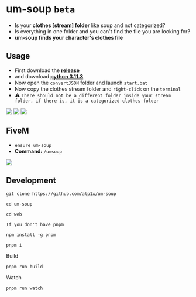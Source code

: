 # um-soup `beta`
* Is your **clothes [stream] folder** like soup and not categorized?
* Is everything in one folder and you can't find the file you are looking for?
* **um-soup finds your character's clothes file**


## Usage
* First download the **[release](https://github.com/alp1x/um-soup/releases/tag/beta)**
* and download **[python 3.11.3](https://www.python.org/downloads/release/python-3113/)**
* Now open the `convertJSON` folder and launch `start.bat`
* Now copy the clothes stream folder and `right-click` on the `terminal`
* ⚠️ `There should not be a different folder inside your stream folder, if there is, it is a categorized clothes folder`

![](https://cdn.discordapp.com/attachments/1016069609897595011/1100778708320665691/image.png)
![](https://cdn.discordapp.com/attachments/1016069609897595011/1100778203129319455/image.png)
![](https://cdn.discordapp.com/attachments/1016069609897595011/1100778927066194011/image.png)

## FiveM
* `ensure um-soup`
* **Command:** `/umsoup`

![](https://cdn.discordapp.com/attachments/1016069609897595011/1100776123811495966/image.png)


## Development
```
git clone https://github.com/alp1x/um-soup
```

```
cd um-soup
```

```
cd web
```

`If you don't have pnpm`
```
npm install -g pnpm
```

```
pnpm i
```
Build
```
pnpm run build
```
Watch
```
pnpm run watch
```
